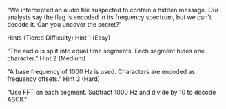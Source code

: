 "We intercepted an audio file suspected to contain a hidden message. Our analysts say the flag is encoded in its frequency spectrum, but we can't decode it. Can you uncover the secret?"

Hints (Tiered Difficulty)
Hint 1 (Easy)

"The audio is split into equal time segments. Each segment hides one character."
Hint 2 (Medium)

"A base frequency of 1000 Hz is used. Characters are encoded as frequency offsets."
Hint 3 (Hard)

"Use FFT on each segment. Subtract 1000 Hz and divide by 10 to decode ASCII."